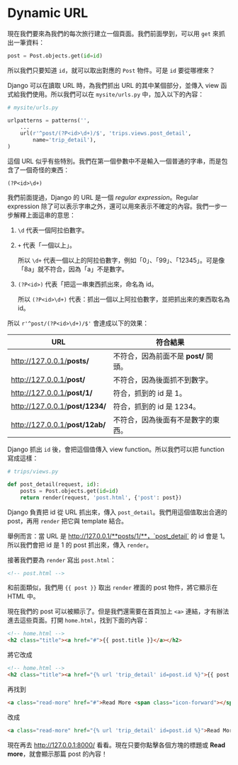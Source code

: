 # Dynamic URL

現在我們要來為我們的每次旅行建立一個頁面。我們前面學到，可以用 `get` 來抓出一筆資料：

```python
post = Post.objects.get(id=id)
```

所以我們只要知道 `id`，就可以取出對應的 `Post` 物件。可是 `id` 要從哪裡來？

Django 可以在讀取 URL 時，為我們抓出 URL 的其中某個部分，並傳入 view 函式給我們使用。所以我們可以在 `mysite/urls.py` 中，加入以下的內容：


```python
# mysite/urls.py

urlpatterns = patterns('',
    ...
    url(r'^post/(?P<id>\d+)/$', 'trips.views.post_detail',
        name='trip_detail'),
)
```

這個 URL 似乎有些特別。我們在第一個參數中不是輸入一個普通的字串，而是包含了一個奇怪的東西：

```
(?P<id>\d+)
```

我們前面提過，Django 的 URL 是一個 *regular expression*。Regular expression 除了可以表示字串之外，還可以用來表示不確定的內容。我們一步一步解釋上面這串的意思：

1. `\d` 代表一個阿拉伯數字。

2. `+` 代表「一個以上」。

    所以 `\d+` 代表一個以上的阿拉伯數字，例如「0」、「99」、「12345」。可是像「8a」就不符合，因為「a」不是數字。

3. `(?P<id>)` 代表「把這一串東西抓出來，命名為 id。

    所以 `(?P<id>\d+)` 代表：抓出一個以上阿拉伯數字，並把抓出來的東西取名為 id。

所以 `r'^post/(?P<id>\d+)/$'` 會達成以下的效果：

URL       | 符合結果
----------|------------------------
http://127.0.0.1/<strong>posts/</strong>    | 不符合，因為前面不是 **post/** 開頭。
http://127.0.0.1/<strong>post/</strong>     | 不符合，因為後面抓不到數字。
http://127.0.0.1/<strong>post/1/</strong>   | 符合，抓到的 id 是 1。
http://127.0.0.1/<strong>post/1234/</strong>| 符合，抓到的 id 是 1234。
http://127.0.0.1/<strong>post/12ab/</strong>| 不符合，因為後面有不是數字的東西。

Django 抓出 `id` 後，會把這個值傳入 view function。所以我們可以把 function 寫成這樣：

```python
# trips/views.py

def post_detail(request, id):
    posts = Post.objects.get(id=id)
    return render(request, 'post.html', {'post': post})
```

Django 負責把 id 從 URL 抓出來，傳入 `post_detail`。我們用這個值取出合適的 post，再用 `render` 把它與 template 結合。

舉例而言：當 URL 是 http://127.0.0.1/**posts/1/**，`post_detail` 的 id 會是 1。所以我們會把 id 是 1 的 post 抓出來，傳入 `render`。

接著我們要為 `render` 寫出 `post.html`：

```html
<!-- post.html -->
```

和前面類似，我們用 `{{ post }}` 取出 `render` 裡面的 post 物件，將它顯示在 HTML 中。

現在我們的 post 可以被顯示了。但是我們還需要在首頁加上 `<a>` 連結，才有辦法進去這些頁面。打開 `home.html`，找到下面的內容：

```html
<!-- home.html -->
<h2 class="title"><a href="#">{{ post.title }}</a></h2>
```

將它改成

```html
<!-- home.html -->
<h2 class="title"><a href="{% url 'trip_detail' id=post.id %}">{{ post.title }}</a></h2>
```

再找到

```html
<a class="read-more" href="#">Read More <span class="icon-forward"></span></a>
```

改成

```html
<a class="read-more" href="{% url 'trip_detail' id=post.id %}">Read More <span class="icon-forward"></span></a>
```

現在再去 <http://127.0.0.1:8000/> 看看。現在只要你點擊各個方塊的標題或 **Read more**，就會顯示那篇 post 的內容！

